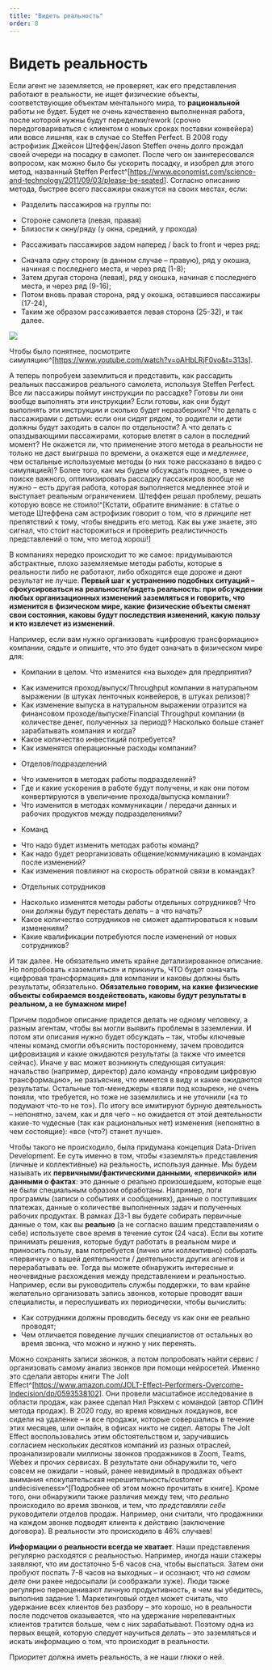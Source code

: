 ```yaml
---
title: "Видеть реальность"
order: 8
---
```


# Видеть реальность

Если агент не заземляется, не проверяет, как его представления работают в реальности, не ищет физические объекты, соответствующие объектам ментального мира, то **рациональной** работы не будет. Будет не очень качественно выполненная работа, после которой нужны будут переделки/rework (срочно передоговариваться с клиентом о новых сроках поставки конвейера) или вовсе лишняя, как в случае со Steffen Perfect. В 2008 году астрофизик Джейсон Штеффен/Jason Steffen очень долго прождал своей очереди на посадку в самолет. После чего он заинтересовался вопросом, как можно было бы ускорить посадку, и изобрел для этого метод, названный Steffen Perfect^[<https://www.economist.com/science-and-technology/2011/09/03/please-be-seated>]. Согласно описанию метода, быстрее всего пассажиры окажутся на своих местах, если:

* Разделить пассажиров на группы по:

+ Стороне самолета (левая, правая)
+ Близости к окну/ряду (у окна, средний, у прохода)

* Рассаживать пассажиров задом наперед / back to front и через ряд:

+ Сначала одну сторону (в данном случае – правую), ряд у окошка, начиная с последнего места, и через ряд (1-8);
+ Затем другая сторона (левая), ряд у окошка, начиная с последнего места, и через ряд (9-16);
+ Потом вновь правая сторона, ряд у окошка, оставшиеся пассажиры (17-24),
+ Таким же образом рассаживается левая сторона (25-32), и так далее.

![](/ru/rational-work/3.png)

Чтобы было понятнее, посмотрите симуляцию^[<https://www.youtube.com/watch?v=oAHbLRjF0vo&t=313s>].

А теперь попробуем заземлиться и представить, как рассадить реальных пассажиров реального самолета, используя Steffen Perfect. Все ли пассажиры поймут инструкции по рассадке? Готовы ли они вообще выполнять эти инструкции? Если готовы, как они будут выполнять эти инструкции и сколько будет неразберихи? Что делать с пассажирами с детьми: если они сидят рядом, то родители и дети должны будут заходить в салон по отдельности? А что делать с опаздывающими пассажирами, которые влетят в салон в последний момент? Не окажется ли, что применение этого метода в реальности не только не даст выигрыша по времени, а окажется еще и *медленнее*, чем остальные используемые методы (о них тоже рассказано в видео с симуляцией)? Более того, как мы будем обсуждать позднее, в теме о поиске важного, оптимизировать рассадку пассажиров вообще не нужно – есть другая работа, которая выполняется медленнее этой и выступает реальным ограничением. Штеффен решал проблему, решать которую вовсе не стоило!^[Кстати, обратите внимание: в статье о методе Штеффена сам астрофизик говорит о том, что *в принципе* нет препятствий к тому, чтобы внедрить его метод. Как вы уже знаете, это сигнал, что стоит насторожиться и проверить реалистичность представлений о том, что метод хорош!]

В компаниях нередко происходит то же самое: придумываются абстрактные, плохо заземляемые методы работы, которые в реальности либо не работают, либо обходятся еще дороже и дают результат не лучше. **Первый шаг к устранению подобных ситуаций – сфокусироваться на** **реальности/видеть реальность: при обсуждении любых организационных изменений заземляться и говорить, что изменится в физическом мире, какие физические объекты сменят свои состояния, каковы будут последствия изменений, какую пользу и кто извлечет из изменений**.

Например, если вам нужно организовать «цифровую трансформацию» компании, сядьте и опишите, что это будет означать в физическом мире для:

* Компании в целом. Что изменится «на выходе» для предприятия?

+ Как изменится проход/выпуск/Throughput компании в натуральном выражении (в штуках ленточных конвейеров, в штуках релизов)?
+ Как изменение выпуска в натуральном выражении отразится на финансовом проходе/выпуске/Financial Throughput компании (в количестве денег, полученных за период)? Насколько больше станет зарабатывать компания и когда?
+ Какое количество инвестиций потребуется?
+ Как изменятся операционные расходы компании?

* Отделов/подразделений

+ Что изменится в методах работы подразделений?
+ Где и какие ускорения в работе будут получены, и как они потом конвертируются в увеличение прохода/выпуска компании?
+ Что изменится в методах коммуникации / передачи данных и рабочих продуктов между подразделениями?

* Команд

+ Что надо будет изменить методах работы команд?
+ Как надо будет реорганизовать общение/коммуникацию в командах после изменений?
+ Как изменения повлияют на скорость обратной связи в командах?

* Отдельных сотрудников

+ Насколько изменятся методы работы отдельных сотрудников? Что они должны будут перестать делать – а что начать?
+ Какое количество сотрудников не сможет адаптироваться к новым изменениям?
+ Какие квалификации потребуются после изменений от новых сотрудников?

И так далее. Не обязательно иметь крайне детализированное описание. Но попробовать «заземлиться» и прикинуть, ЧТО будет означать «цифровая трансформация» для компании и каковы должны быть результаты, обязательно. **Обязательно говорим, на какие физические объекты собираемся воздействовать, каковы будут результаты в реальном, а не бумажном мире!**

Причем подобное описание придется делать не одному человеку, а разным агентам, чтобы вы могли выявить проблемы в заземлении. И потом эти описания нужно будет обсуждать – так, чтобы ключевые члены команд смогли объяснить постороннему, зачем проводится цифровизация и какие ожидаются результаты (а также что имеется сейчас). Иначе у вас может возникнуть следующая ситуация: начальство (например, директор) дало команду «проводим цифровую трансформацию», не разъяснив, что имеется в виду и какие ожидаются результаты. Остальные топ-менеджеры «взяли под козырек», не очень поняли, что требуется, но тоже не заземлились и не уточнили («а то подумают что-то не то»). По итогу все имитируют бурную деятельность – непонятно, зачем, как и для чего – но ожидается от этой деятельности какие-то чудесные (так как рациональных нет) изменения (непонятно в чем состоящие): «все (что?) станет лучше».

Чтобы такого не происходило, была придумана концепция Data-Driven Development. Ее суть именно в том, чтобы «заземлять» представления (личные и коллективные) на реальность, используя данные. Мы будем называть их **первичными/фактическими данными, «первичкой» или данными о фактах**: это данные о реально произошедшем, которые еще не были специальным образом обработаны. Например, логи программы (записи о событиях и сообщениях), данные о поступивших платежах, данные о количестве выполненных задач и полученных рабочих продуктах. В рамках ДЗ-1 вы будете собирать первичные данные о том, как вы **реально** (а не согласно вашим представлениям о себе) используете свое время в течение суток (24 часа). Если вы хотите принимать решения, которые будут работать в реальном мире и приносить пользу, вам потребуется (лично или коллективно) собирать «первичку» о вашей деятельности / деятельности других агентов и перерабатывать ее. Тогда вы можете обнаружить интересные и неочевидные расхождения между представлением и реальностью. Например, если вы руководитель службы поддержки, то вам крайне желательно организовать запись звонков, которые проводят ваши специалисты, и переслушивать их периодически, чтобы вычислить:

* Как сотрудники должны проводить беседу vs как они ее реально проводят;
* Чем отличается поведение лучших специалистов от остальных во время звонка, что можно и нужно у них перенять.

Можно сохранять записи звонков, а потом попробовать найти сервис / организовать самому анализ звонков при помощи нейросетей. Именно это сделали авторы книги The Jolt Effect^[<https://www.amazon.com/JOLT-Effect-Performers-Overcome-Indecision/dp/0593538102>]. Они провели масштабное исследование в области продаж, как ранее сделал Нил Рэкхем с командой (автор СПИН метода продаж). В 2020 году, во время ковидных локдаунов, все сидели на удаленке – и все продажи, которые совершались в течение этих месяцев, шли онлайн, в офисах никто не сидел. Авторы The Jolt Effect воспользовались этим обстоятельством и, заручившись согласием нескольких десятков компаний из разных отраслей, проанализировали миллионы звонков продажников в Zoom, Teams, Webex и прочих сервисах. В результате они обнаружили то, чего совсем не ожидали – новый, ранее невидимый в продажах объект внимания «покупательская нерешительность/customer undecisiveness»^[Подробнее об этом можно прочитать в книге]. Кроме того, они обнаружили также различия между тем, что *реально* происходило во время звонков, и тем, что *представляли себе* руководители отделов продаж. Например, они считали, что продажники на каждом звонке подводят клиента к действию (заключение договора). В реальности это происходило в 46% случаев!

**Информации о реальности всегда не хватает**. Наши представления регулярно расходятся с реальностью. Например, иногда наши стажеры заявляют, что им достаточно 5-6 часов сна, чтобы выспаться. Затем они пробуют поспать 7-8 часов на выходных – и осознают, что *на самом деле* они ранее недосыпали (и соображали хуже). Люди также регулярно переоценивают личную продуктивность, в чем вы убедитесь, выполнив задание 1. Маркетинговый отдел может считать, что удержание всех клиентов без разбору – это хорошо, но в реальности после подсчетов оказывается, что на удержание нерелевантных клиентов тратится больше, чем с них зарабатывают. Поэтому одна из первых вещей, которую следует научиться делать – это заземляться и искать информацию о том, что происходит в реальности.

Приоритет должна иметь реальность, а не наши глюки о ней.